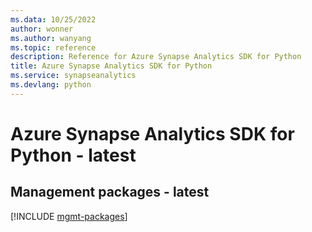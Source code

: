 ```yaml
---
ms.data: 10/25/2022
author: wonner
ms.author: wanyang
ms.topic: reference
description: Reference for Azure Synapse Analytics SDK for Python
title: Azure Synapse Analytics SDK for Python
ms.service: synapseanalytics
ms.devlang: python
---
```

# Azure Synapse Analytics SDK for Python - latest

## Management packages - latest
[!INCLUDE [mgmt-packages](synapse-analytics-mgmt-index.md)]